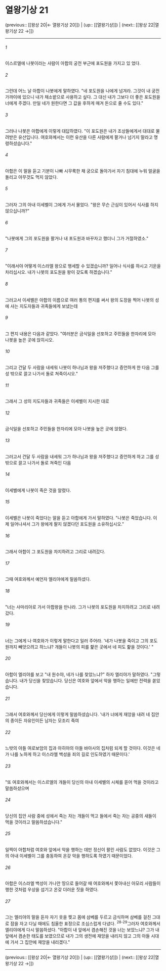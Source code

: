 # 열왕기상 21

(previous:: [[왕상 20|← 열왕기상 20]]) | (up:: [[열왕기상]]) | (next:: [[왕상 22|열왕기상 22 →]])

***




###### 1 

이스르엘에 나봇이라는 사람이 아합의 궁전 부근에 포도원을 가지고 있 었다. 



###### 2 

그런데 어느 날 아합이 나봇에게 말하였다. "네 포도원을 나에게 넘겨라. 그것이 내 궁전 가까이에 있으니 내가 채소밭으로 사용하고 싶다. 그 대신 내가 그보다 더 좋은 포도원을 너에게 주겠다. 만일 네가 원한다면 그 값을 후하게 매겨 돈으로 줄 수도 있다." 



###### 3 

그러나 나봇은 아합에게 이렇게 대답하였다. "이 포도원은 내가 조상들에게서 대대로 물려받은 유산입니다. 여호와께서는 이런 유산을 다른 사람에게 팔거나 넘기지 말라고 명령하셨습니다." 



###### 4 

아합은 이 말을 듣고 기분이 나빠 시무룩한 채 궁으로 돌아가서 자기 침대에 누워 얼굴을 돌리고 아무것도 먹지 않았다. 



###### 5 

그러자 그의 아내 이세벨이 그에게 가서 물었다. "왕은 무슨 근심이 있어서 식사를 하지 않으십니까?" 



###### 6 

"나봇에게 그의 포도원을 팔거나 내 포도원과 바꾸자고 했더니 그가 거절하였소." 



###### 7 

"이래서야 어떻게 이스라엘 왕으로 행세할 수 있겠습니까? 일어나 식사를 하시고 기운을 차리십시오. 내가 나봇의 포도원을 왕이 갖도록 하겠습니다." 



###### 8 

그러고서 이세벨은 아합의 이름으로 여러 통의 편지를 써서 왕의 도장을 찍어 나봇의 성에 사는 지도자들과 귀족들에게 보냈는데 



###### 9 

그 편지 내용은 다음과 같았다. "여러분은 금식일을 선포하고 주민들을 한자리에 모아 나봇을 높은 곳에 앉히시오. 



###### 10 

그리고 건달 두 사람을 내세워 나봇이 하나님과 왕을 저주했다고 증언하게 한 다음 그를 성 밖으로 끌고 나가서 돌로 쳐죽이시오." 



###### 11 

그래서 그 성의 지도자들과 귀족들은 이세벨이 지시한 대로 



###### 12 

금식일을 선포하고 주민들을 한자리에 모아 나봇을 높은 곳에 앉혔다. 



###### 13 

그러고서 건달 두 사람을 내세워 그가 하나님과 왕을 저주했다고 증언하게 하고 그를 성 밖으로 끌고 나가서 돌로 쳐죽인 다음 



###### 14 

이세벨에게 나봇이 죽은 것을 알렸다. 



###### 15 

이세벨은 나봇이 죽었다는 말을 듣고 아합에게 가서 말하였다. "나봇은 죽었습니다. 이제 일어나셔서 그가 왕에게 팔지 않겠다던 포도원을 소유하십시오." 



###### 16 

그래서 아합이 그 포도원을 차지하려고 그리로 내려갔다. 



###### 17 

그때 여호와께서 예언자 엘리야에게 말씀하셨다. 



###### 18 

"너는 사마리아로 가서 아합왕을 만나라. 그가 나봇의 포도원을 차지하려고 그리로 내려갔다. 



###### 19 

너는 그에게 나 여호와가 이렇게 말한다고 일러 주어라. '네가 나봇을 죽이고 그의 포도원까지 빼앗으려고 하느냐? 개들이 나봇의 피를 핥은 곳에서 네 피도 핥을 것이다.' " 



###### 20 

아합이 엘리야를 보고 "내 원수야, 네가 나를 찾았느냐?" 하자 엘리야가 말하였다. "그렇습니다. 내가 당신을 찾았습니다. 당신은 여호와 앞에서 악을 행하는 일에만 전력을 쏟았습니다. 



###### 21 

그래서 여호와께서 당신에게 이렇게 말씀하셨습니다. '내가 너에게 재앙을 내려 네 집안의 종이든 자유인이든 남자는 모조리 죽여 



###### 22 

느밧의 아들 여로보암의 집과 아히야의 아들 바아사의 집처럼 되게 할 것이다. 이것은 네가 나를 노하게 하고 이스라엘 백성을 죄의 길로 인도하였기 때문이다.' 



###### 23 

"또 여호와께서는 이스르엘의 개들이 당신의 아내 이세벨의 시체를 뜯어 먹을 것이라고 말씀하셨으며 



###### 24 

당신의 집안 사람 중에 성에서 죽는 자는 개들이 먹고 들에서 죽는 자는 공중의 새들이 먹을 것이라고 말씀하셨습니다." 



###### 25 

일찍이 아합처럼 여호와 앞에서 악을 행하는 데만 정신이 팔린 사람도 없었다. 이것은 그의 아내 이세벨이 그를 충동하여 온갖 악을 행하도록 하였기 때문이었다. 



###### 26 

아합은 이스라엘 백성이 가나안 땅으로 들어갈 때 여호와께서 쫓아내신 아모리 사람들이 행한 것처럼 우상을 섬기고 온갖 더러운 짓을 하였다. 



###### 27 

그는 엘리야의 말을 듣자 자기 옷을 찢고 몸에 삼베를 두르고 금식하며 삼베를 걸친 그대로 잠을 자고 다닐 때에도 침울한 표정으로 조심스럽게 다녔다. <sup class="versenum">28-29</sup>그러자 여호와께서 엘리야에게 다시 말씀하셨다. "아합이 내 앞에서 겸손해진 것을 너는 보았느냐? 그가 내 앞에서 겸손한 태도를 보였으므로 내가 그의 생전에 재앙을 내리지 않고 그의 아들 시대에 가서 그 집안에 재앙을 내리겠다."

***

(previous:: [[왕상 20|← 열왕기상 20]]) | (up:: [[열왕기상]]) | (next:: [[왕상 22|열왕기상 22 →]])
